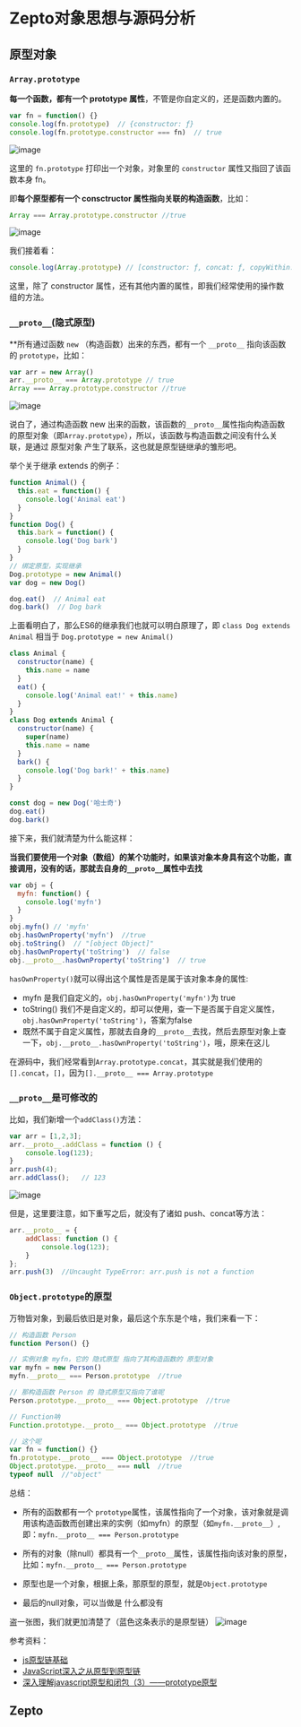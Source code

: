 # Zepto对象思想与源码分析

## 原型对象

### `Array.prototype`

**每一个函数，都有一个 prototype 属性**，不管是你自定义的，还是函数内置的。

```javascript
var fn = function() {}
console.log(fn.prototype)  // {constructor: ƒ}
console.log(fn.prototype.constructor === fn)  // true
```
![image](https://user-images.githubusercontent.com/19526072/53319611-f76d3c00-390d-11e9-8542-313fa56bffab.png)

这里的 `fn.prototype` 打印出一个对象，对象里的 `constructor` 属性又指回了该函数本身 fn。

即**每个原型都有一个 consctructor 属性指向关联的构造函数**，比如：

```javascript
Array === Array.prototype.constructor //true
```
![image](https://user-images.githubusercontent.com/19526072/53319627-ff2ce080-390d-11e9-8dab-3659d53b1296.png)

我们接着看：

```javascript
console.log(Array.prototype) // [constructor: ƒ, concat: ƒ, copyWithin: ƒ, fill: ƒ, find: ƒ, …]
```

这里，除了 constructor 属性，还有其他内置的属性，即我们经常使用的操作数组的方法。

### `__proto__`(隐式原型)

**所有通过函数 `new` （构造函数）出来的东西，都有一个 `__proto__` 指向该函数的 `prototype`，比如：

```javascript
var arr = new Array()
arr.__proto__ === Array.prototype // true
Array === Array.prototype.constructor //true
```
![image](https://user-images.githubusercontent.com/19526072/53319688-2f747f00-390e-11e9-9555-af336e12b587.png)

说白了，通过构造函数 new 出来的函数，该函数的`__proto__`属性指向构造函数的原型对象（即`Array.prototype`），所以，该函数与构造函数之间没有什么关联，是通过 原型对象 产生了联系，这也就是原型链继承的雏形吧。

举个关于继承 extends 的例子：

```javascript
function Animal() {
  this.eat = function() {
    console.log('Animal eat')
  }
}
function Dog() {
  this.bark = function() {
    console.log('Dog bark')
  }
}
// 绑定原型，实现继承
Dog.prototype = new Animal()
var dog = new Dog()

dog.eat()  // Animal eat
dog.bark()  // Dog bark
```

上面看明白了，那么ES6的继承我们也就可以明白原理了，即 `class Dog extends Animal` 相当于 `Dog.prototype = new Animal()`

```javascript
class Animal {
  constructor(name) {
    this.name = name
  }
  eat() {
    console.log('Animal eat!' + this.name)
  }
}
class Dog extends Animal {
  constructor(name) {
    super(name) 
    this.name = name
  }
  bark() {  
    console.log('Dog bark!' + this.name)
  }
}

const dog = new Dog('哈士奇')
dog.eat()
dog.bark()
```

接下来，我们就清楚为什么能这样：

**当我们要使用一个对象（数组）的某个功能时，如果该对象本身具有这个功能，直接调用，没有的话，那就去自身的`__proto__`属性中去找**

```javascript
var obj = {
  myfn: function() {
    console.log('myfn')
  }
}
obj.myfn() // 'myfn'
obj.hasOwnProperty('myfn')  //true
obj.toString()  // "[object Object]"
obj.hasOwnProperty('toString')  // false
obj.__proto__.hasOwnProperty('toString')  // true
```

`hasOwnProperty()`就可以得出这个属性是否是属于该对象本身的属性:
* myfn 是我们自定义的，`obj.hasOwnProperty('myfn')`为 true
* toString() 我们不是自定义的，却可以使用，查一下是否属于自定义属性，`obj.hasOwnProperty('toString')`，答案为false
* 既然不属于自定义属性，那就去自身的`__proto__`去找，然后去原型对象上查一下，`obj.__proto__.hasOwnProperty('toString')`，哦，原来在这儿

在源码中，我们经常看到`Array.prototype.concat`，其实就是我们使用的`[].concat`，`[]`，因为`[].__proto__ === Array.prototype`

### `__proto__`是可修改的

比如，我们新增一个`addClass()`方法：
```javascript
var arr = [1,2,3];
arr.__proto__.addClass = function () {
    console.log(123);
}
arr.push(4);
arr.addClass();   // 123
```
![image](https://user-images.githubusercontent.com/19526072/53319708-44e9a900-390e-11e9-9899-6c303f5467aa.png)

但是，这里要注意，如下重写之后，就没有了诸如 push、concat等方法：

```javascript
arr.__proto__ = {
    addClass: function () {
        console.log(123);
    }
};
arr.push(3)  //Uncaught TypeError: arr.push is not a function
```

### `Object.prototype`的原型

万物皆对象，到最后依旧是对象，最后这个东东是个啥，我们来看一下：
```javascript
// 构造函数 Person
function Person() {}

// 实例对象 myfn，它的 隐式原型 指向了其构造函数的 原型对象
var myfn = new Person()
myfn.__proto__ === Person.prototype  //true

// 那构造函数 Person 的 隐式原型又指向了谁呢
Person.prototype.__proto__ === Object.prototype  //true

// Function呐
Function.prototype.__proto__ === Object.prototype  //true

// 这个呢
var fn = function() {}
fn.prototype.__proto__ === Object.prototype  //true
Object.prototype.__proto__ === null  //true
typeof null  //"object"
```
总结：
* 所有的函数都有一个 `prototype`属性，该属性指向了一个对象，该对象就是调用该构造函数而创建出来的实例（如myfn）的原型（如`myfn.__proto__`）,即：`myfn.__proto__ === Person.prototype`
  
* 所有的对象（除null）都具有一个`__proto__`属性，该属性指向该对象的原型，比如：`myfn.__proto__ === Person.prototype`

* 原型也是一个对象，根据上条，那原型的原型，就是`Object.prototype`

* 最后的null对象，可以当做是 什么都没有
  
盗一张图，我们就更加清楚了（蓝色这条表示的是原型链）
![image](https://user-images.githubusercontent.com/19526072/53319411-64340680-390d-11e9-80b9-4b86736291b2.png)

参考资料：
* [js原型链基础](https://www.kancloud.cn/wangfupeng/zepto-design-srouce/173684)
* [JavaScript深入之从原型到原型链 ](https://github.com/mqyqingfeng/Blog/issues/2)
* [深入理解javascript原型和闭包（3）——prototype原型](https://www.cnblogs.com/wangfupeng1988/p/3978131.html)

## Zepto